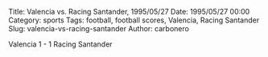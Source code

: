 Title: Valencia vs. Racing Santander, 1995/05/27
Date: 1995/05/27 00:00
Category: sports
Tags: football, football scores, Valencia, Racing Santander
Slug: valencia-vs-racing-santander
Author: carbonero


Valencia 1 - 1 Racing Santander
